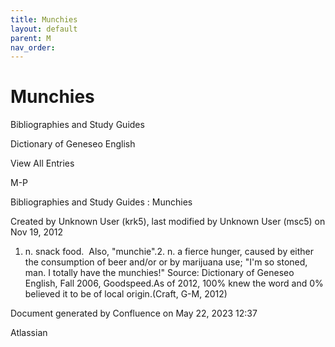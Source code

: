 ```yaml
---
title: Munchies
layout: default
parent: M
nav_order:
---
```


# Munchies

Bibliographies and Study Guides

Dictionary of Geneseo English

View All Entries

M-P

Bibliographies and Study Guides : Munchies

Created by  Unknown User (krk5), last modified by  Unknown User (msc5) on Nov 19, 2012

1. n. snack food.  Also, &quot;munchie&quot;.2. n. a fierce hunger, caused by either the consumption of beer and/or or by marijuana use; &quot;I'm so stoned, man. I totally have the munchies!&quot; Source: Dictionary of Geneseo English, Fall 2006, Goodspeed.As of 2012, 100% knew the word and 0% believed it to be of local origin.(Craft, G-M, 2012)

Document generated by Confluence on May 22, 2023 12:37

Atlassian
